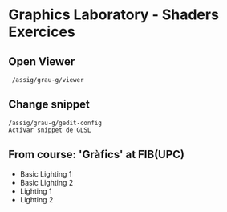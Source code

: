 # Graphics Laboratory - Shaders Exercices

## Open Viewer
     /assig/grau-g/viewer
     
## Change snippet
    /assig/grau-g/gedit-config
    Activar snippet de GLSL

## From course: 'Gràfics' at FIB(UPC)

- Basic Lighting 1
- Basic Lighting 2
- Lighting 1
- Lighting 2


